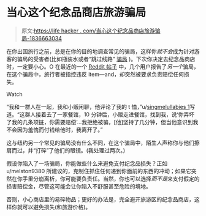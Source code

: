 # 当心这个纪念品商店旅游骗局

> 原文:[https://life hacker . com/当心这个纪念品商店旅游骗局-1836663034](https://lifehacker.com/beware-of-this-souvenir-shop-travel-scam-1836663034)

在你出国旅行之前，总是在你的目的地调查常见的骗局，这样你*就不会*成为针对游客的骗局的受害者(比如瓶装水或者“跳过线路” [骗局](https://lifehacker.com/how-to-avoid-getting-scammed-when-traveling-1835913288) )。下次你决定去纪念品商店时，一定要小心。O 在最近的一个 [Reddit 帖子](https://www.reddit.com/r/LifeProTips/comments/cgefdz/lpt_if_youre_on_vacation_and_find_yourself_in_a/) 中，几个用户报告了*另一个*骗局，在这个骗局中，旅行者被指控违反 item⁠—and，却突然被要求负责赔偿任何损失。

Watch

“我和一群人在一起，我和小贩闲聊，他评论了我的 t 恤，”u/[singmelullabies 1](https://www.reddit.com/r/LifeProTips/comments/cgefdz/lpt_if_youre_on_vacation_and_find_yourself_in_a/)写道。“这群人接着去了一家餐馆，10 分钟后，小贩走进餐馆，找到我，说‘你弄坏了我的几条项链，你需要赔偿’...我拒绝被骗，[他]坚持了几分钟，但当他意识到我不会因为羞愧而付钱给他时，我离开了。”

这与纽约另一个常见的骗局没有什么不同，在这个骗局中，陌生人声称你与他们擦肩而过，并“打碎”了他们的眼镜。(我处理过两次。)

假设你陷入了一场骗局，你能做些什么来避免支付纪念品损失？正如 u/melston9380 所建议的，克制住抓住任何递到你面前的东西的冲动；如果它突然在你手里分崩离析，你可能要负责任。当然，你也可以选择*而不是*来支付假定的损害赔偿金，尽管这可能会让你陷入不舒服甚至危险的境地。

否则，小心商店里的易碎物品；更好的办法是，完全避开旅游区的纪念品商店，这样你就可以避免损失(和旅游价格)。